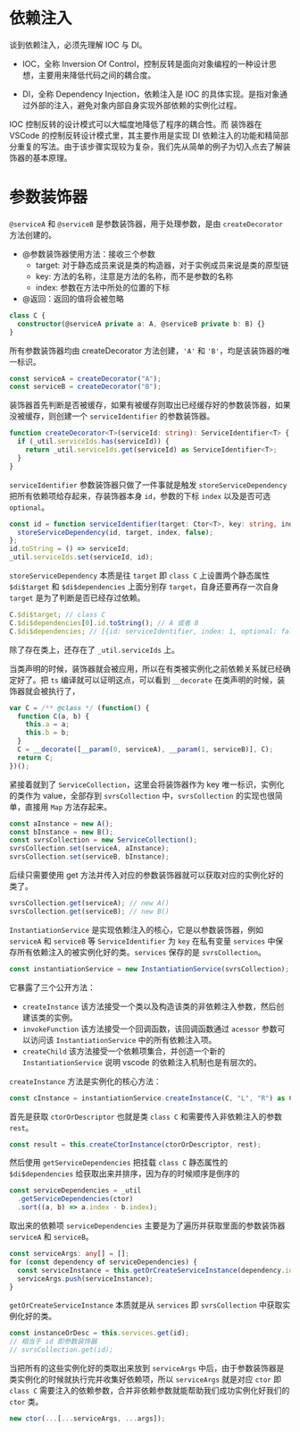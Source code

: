 # 依赖注入

谈到依赖注入，必须先理解 IOC 与 DI。

- IOC，全称 Inversion Of Control，控制反转是面向对象编程的一种设计思想，主要用来降低代码之间的耦合度。

- DI，全称 Dependency Injection，依赖注入是 IOC 的具体实现。是指对象通过外部的注入，避免对象内部自身实现外部依赖的实例化过程。

IOC 控制反转的设计模式可以大幅度地降低了程序的耦合性。而 装饰器在 VSCode 的控制反转设计模式里，其主要作用是实现 DI 依赖注入的功能和精简部分重复的写法。由于该步骤实现较为复杂，我们先从简单的例子为切入点去了解装饰器的基本原理。

# 参数装饰器

`@serviceA` 和 `@serviceB` 是参数装饰器，用于处理参数，是由 `createDecorator` 方法创建的。

- @参数装饰器使用方法：接收三个参数
  - target: 对于静态成员来说是类的构造器，对于实例成员来说是类的原型链
  - key: 方法的名称，注意是方法的名称，而不是参数的名称
  - index: 参数在方法中所处的位置的下标
- @返回：返回的值将会被忽略

```ts
class C {
  constructor(@serviceA private a: A, @serviceB private b: B) {}
}
```

所有参数装饰器均由 createDecorator 方法创建，`'A'` 和 `'B'`，均是该装饰器的唯一标识。

```ts
const serviceA = createDecorator("A");
const serviceB = createDecorator("B");
```

装饰器首先判断是否被缓存，如果有被缓存则取出已经缓存好的参数装饰器，如果没被缓存，则创建一个 `serviceIdentifier` 的参数装饰器。

```ts
function createDecorator<T>(serviceId: string): ServiceIdentifier<T> {
  if (_util.serviceIds.has(serviceId)) {
    return _util.serviceIds.get(serviceId) as ServiceIdentifier<T>;
  }
}
```

`serviceIdentifier` 参数装饰器只做了一件事就是触发 `storeServiceDependency` 把所有依赖项给存起来，存装饰器本身 `id`，参数的下标 `index` 以及是否可选 `optional`。

```ts
const id = function serviceIdentifier(target: Ctor<T>, key: string, index: number): void {
  storeServiceDependency(id, target, index, false);
};
id.toString = () => serviceId;
_util.serviceIds.set(serviceId, id);
```

`storeServiceDependency` 本质是往 `target` 即 `class C` 上设置两个静态属性 `$di$target` 和 `$di$dependencies` 上面分别存 `target`，自身还要再存一次自身 `target` 是为了判断是否已经存过依赖。

```ts
C.$di$target; // class C
C.$di$dependencies[0].id.toString(); // A 或者 B
C.$di$dependencies; // [{id: serviceIdentifier, index: 1, optional: false}, {id: serviceIdentifier, index: 0, optional: false}]
```

除了存在类上，还存在了 `_util.serviceIds` 上。

当类声明的时候，装饰器就会被应用，所以在有类被实例化之前依赖关系就已经确定好了。把 `ts` 编译就可以证明这点，可以看到 `__decorate` 在类声明的时候，装饰器就会被执行了，

```ts
var C = /** @class */ (function() {
  function C(a, b) {
    this.a = a;
    this.b = b;
  }
  C = __decorate([__param(0, serviceA), __param(1, serviceB)], C);
  return C;
})();
```

紧接着就到了 `ServiceCollection`，这里会将装饰器作为 key 唯一标识，实例化的类作为 value，全部存到 `svrsCollection` 中，`svrsCollection` 的实现也很简单，直接用 `Map` 方法存起来。

```ts
const aInstance = new A();
const bInstance = new B();
const svrsCollection = new ServiceCollection();
svrsCollection.set(serviceA, aInstance);
svrsCollection.set(serviceB, bInstance);
```

后续只需要使用 get 方法并传入对应的参数装饰器就可以获取对应的实例化好的类了。

```ts
svrsCollection.get(serviceA); // new A()
svrsCollection.get(serviceB); // new B()
```

`InstantiationService` 是实现依赖注入的核心，它是以参数装饰器，例如 `serviceA` 和 `serviceB` 等 `ServiceIdentifier` 为 `key` 在私有变量 `services` 中保存所有依赖注入的被实例化好的类。`services` 保存的是 `svrsCollection`。

```ts
const instantiationService = new InstantiationService(svrsCollection);
```

它暴露了三个公开方法：

- `createInstance` 该方法接受一个类以及构造该类的非依赖注入参数，然后创建该类的实例。
- `invokeFunction` 该方法接受一个回调函数，该回调函数通过 `acessor` 参数可以访问该 `InstantiationService` 中的所有依赖注入项。
- `createChild` 该方法接受一个依赖项集合，并创造一个新的 `InstantiationService` 说明 vscode 的依赖注入机制也是有层次的。

`createInstance` 方法是实例化的核心方法：

```ts
const cInstance = instantiationService.createInstance(C, "L", "R") as C;
```

首先是获取 `ctorOrDescriptor` 也就是类 `class C` 和需要传入非依赖注入的参数 `rest`。

```ts
const result = this.createCtorInstance(ctorOrDescriptor, rest);
```

然后使用 `getServiceDependencies` 把挂载 `class C` 静态属性的 `$di$dependencies` 给获取出来并排序，因为存的时候顺序是倒序的

```ts
const serviceDependencies = _util
  .getServiceDependencies(ctor)
  .sort((a, b) => a.index - b.index);
```

取出来的依赖项 `serviceDependencies` 主要是为了遍历并获取里面的参数装饰器 `serviceA` 和 `serviceB`。

```ts
const serviceArgs: any[] = [];
for (const dependency of serviceDependencies) {
  const serviceInstance = this.getOrCreateServiceInstance(dependency.id);
  serviceArgs.push(serviceInstance);
}
```

`getOrCreateServiceInstance` 本质就是从 `services` 即 `svrsCollection` 中获取实例化好的类。

```ts
const instanceOrDesc = this.services.get(id);
// 相当于 id 即参数装饰器
// svrsCollection.get(id);
```

当把所有的这些实例化好的类取出来放到 `serviceArgs` 中后，由于参数装饰器是类实例化的时候就执行完并收集好依赖项，所以 `serviceArgs` 就是对应 `ctor` 即 `class C` 需要注入的依赖参数，合并非依赖参数就能帮助我们成功实例化好我们的 `ctor` 类。

```ts
new ctor(...[...serviceArgs, ...args]);
```
